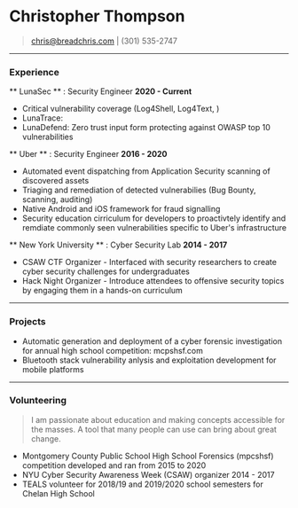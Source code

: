 # Christopher Thompson

> [chris@breadchris.com](chris@breadchris.com) | (301) 535-2747

---

### Experience

** LunaSec ** : Security Engineer __2020 - Current__

* Critical vulnerability coverage (Log4Shell, Log4Text, )
* LunaTrace: 
* LunaDefend: Zero trust input form protecting against OWASP top 10 vulnerabilities

** Uber ** : Security Engineer __2016 - 2020__

* Automated event dispatching from Application Security scanning of discovered assets
* Triaging and remediation of detected vulnerabilies (Bug Bounty, scanning, auditing)
* Native Android and iOS framework for fraud signalling
* Security education cirriculum for developers to proactivtely identify and remdiate commonly seen vulnerabilities specific to Uber's infrastructure

** New York University ** : Cyber Security Lab __2014 - 2017__

* CSAW CTF Organizer - Interfaced with security researchers to create cyber security challenges for undergraduates
* Hack Night Organizer - Introduce attendees to offensive security topics by engaging them in a hands-on curriculum

---

### Projects

* Automatic generation and deployment of a cyber forensic investigation for annual high school competition: mcpshsf.com
* Bluetooth stack vulnerability anlysis and exploitation development for mobile platforms

---

### Volunteering

> I am passionate about education and making concepts accessible for the masses. A tool that many people can use can bring about great change.

* Montgomery County Public School High School Forensics (mpcshsf) competition developed and ran from 2015 to 2020
* NYU Cyber Security Awareness Week (CSAW) organizer 2014 - 2017
* TEALS volunteer for 2018/19 and 2019/2020 school semesters for Chelan High School
